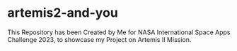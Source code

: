 # artemis2-and-you
This Repository has been Created by Me for NASA International Space Apps Challenge 2023, to showcase my Project on Artemis II Mission.
